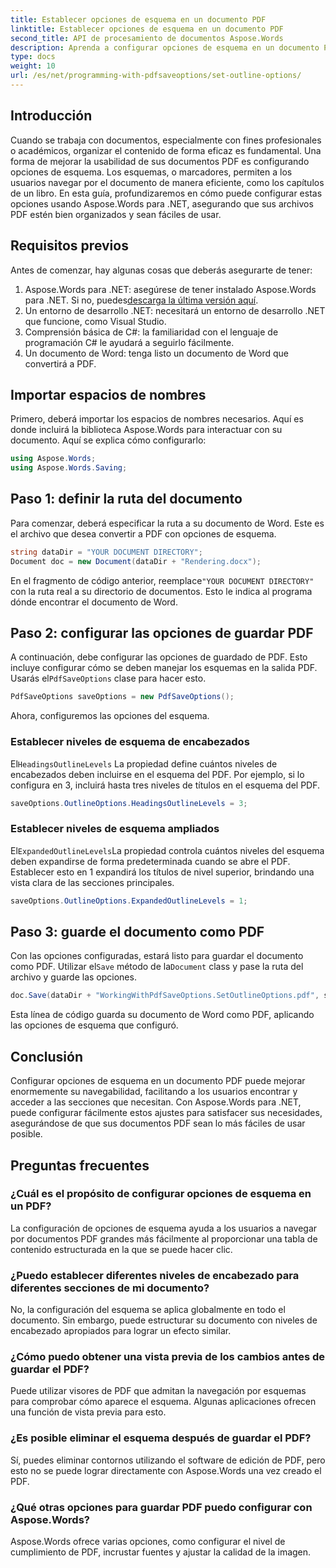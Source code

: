 ```yaml
---
title: Establecer opciones de esquema en un documento PDF
linktitle: Establecer opciones de esquema en un documento PDF
second_title: API de procesamiento de documentos Aspose.Words
description: Aprenda a configurar opciones de esquema en un documento PDF usando Aspose.Words para .NET. Mejore la navegación de PDF configurando niveles de encabezado y esquemas ampliados.
type: docs
weight: 10
url: /es/net/programming-with-pdfsaveoptions/set-outline-options/
---
```

## Introducción

Cuando se trabaja con documentos, especialmente con fines profesionales o académicos, organizar el contenido de forma eficaz es fundamental. Una forma de mejorar la usabilidad de sus documentos PDF es configurando opciones de esquema. Los esquemas, o marcadores, permiten a los usuarios navegar por el documento de manera eficiente, como los capítulos de un libro. En esta guía, profundizaremos en cómo puede configurar estas opciones usando Aspose.Words para .NET, asegurando que sus archivos PDF estén bien organizados y sean fáciles de usar.

## Requisitos previos

Antes de comenzar, hay algunas cosas que deberás asegurarte de tener:

1.  Aspose.Words para .NET: asegúrese de tener instalado Aspose.Words para .NET. Si no, puedes[descarga la última versión aquí](https://releases.aspose.com/words/net/).
2. Un entorno de desarrollo .NET: necesitará un entorno de desarrollo .NET que funcione, como Visual Studio.
3. Comprensión básica de C#: la familiaridad con el lenguaje de programación C# le ayudará a seguirlo fácilmente.
4. Un documento de Word: tenga listo un documento de Word que convertirá a PDF.

## Importar espacios de nombres

Primero, deberá importar los espacios de nombres necesarios. Aquí es donde incluirá la biblioteca Aspose.Words para interactuar con su documento. Aquí se explica cómo configurarlo:

```csharp
using Aspose.Words;
using Aspose.Words.Saving;
```

## Paso 1: definir la ruta del documento

Para comenzar, deberá especificar la ruta a su documento de Word. Este es el archivo que desea convertir a PDF con opciones de esquema. 

```csharp
string dataDir = "YOUR DOCUMENT DIRECTORY";
Document doc = new Document(dataDir + "Rendering.docx");
```

 En el fragmento de código anterior, reemplace`"YOUR DOCUMENT DIRECTORY"` con la ruta real a su directorio de documentos. Esto le indica al programa dónde encontrar el documento de Word.

## Paso 2: configurar las opciones de guardar PDF

 A continuación, debe configurar las opciones de guardado de PDF. Esto incluye configurar cómo se deben manejar los esquemas en la salida PDF. Usarás el`PdfSaveOptions` clase para hacer esto.

```csharp
PdfSaveOptions saveOptions = new PdfSaveOptions();
```

Ahora, configuremos las opciones del esquema. 

### Establecer niveles de esquema de encabezados

 El`HeadingsOutlineLevels` La propiedad define cuántos niveles de encabezados deben incluirse en el esquema del PDF. Por ejemplo, si lo configura en 3, incluirá hasta tres niveles de títulos en el esquema del PDF.

```csharp
saveOptions.OutlineOptions.HeadingsOutlineLevels = 3;
```

### Establecer niveles de esquema ampliados

 El`ExpandedOutlineLevels`La propiedad controla cuántos niveles del esquema deben expandirse de forma predeterminada cuando se abre el PDF. Establecer esto en 1 expandirá los títulos de nivel superior, brindando una vista clara de las secciones principales.

```csharp
saveOptions.OutlineOptions.ExpandedOutlineLevels = 1;
```

## Paso 3: guarde el documento como PDF

 Con las opciones configuradas, estará listo para guardar el documento como PDF. Utilizar el`Save` método de la`Document` class y pase la ruta del archivo y guarde las opciones.

```csharp
doc.Save(dataDir + "WorkingWithPdfSaveOptions.SetOutlineOptions.pdf", saveOptions);
```

Esta línea de código guarda su documento de Word como PDF, aplicando las opciones de esquema que configuró. 

## Conclusión

Configurar opciones de esquema en un documento PDF puede mejorar enormemente su navegabilidad, facilitando a los usuarios encontrar y acceder a las secciones que necesitan. Con Aspose.Words para .NET, puede configurar fácilmente estos ajustes para satisfacer sus necesidades, asegurándose de que sus documentos PDF sean lo más fáciles de usar posible.

## Preguntas frecuentes

### ¿Cuál es el propósito de configurar opciones de esquema en un PDF?

La configuración de opciones de esquema ayuda a los usuarios a navegar por documentos PDF grandes más fácilmente al proporcionar una tabla de contenido estructurada en la que se puede hacer clic.

### ¿Puedo establecer diferentes niveles de encabezado para diferentes secciones de mi documento?

No, la configuración del esquema se aplica globalmente en todo el documento. Sin embargo, puede estructurar su documento con niveles de encabezado apropiados para lograr un efecto similar.

### ¿Cómo puedo obtener una vista previa de los cambios antes de guardar el PDF?

Puede utilizar visores de PDF que admitan la navegación por esquemas para comprobar cómo aparece el esquema. Algunas aplicaciones ofrecen una función de vista previa para esto.

### ¿Es posible eliminar el esquema después de guardar el PDF?

Sí, puedes eliminar contornos utilizando el software de edición de PDF, pero esto no se puede lograr directamente con Aspose.Words una vez creado el PDF.

### ¿Qué otras opciones para guardar PDF puedo configurar con Aspose.Words?

Aspose.Words ofrece varias opciones, como configurar el nivel de cumplimiento de PDF, incrustar fuentes y ajustar la calidad de la imagen.